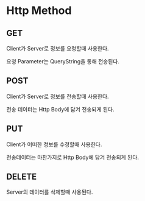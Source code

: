 # Http Method

## GET
Client가 Server로 정보를 요청할때 사용한다.

요청 Parameter는 QueryString을 통해 전송된다.

## POST
Client가 Server로 정보를 전송할때 사용한다.

전송 데이터는 Http Body에 담겨 전송되게 된다.

## PUT
Client가 어떠한 정보를 수정할때 사용한다.

전송데이터는 마찬가지로 Http Body에 담겨 전송되게 된다.

## DELETE
Server의 데이터를 삭제할때 사용된다.